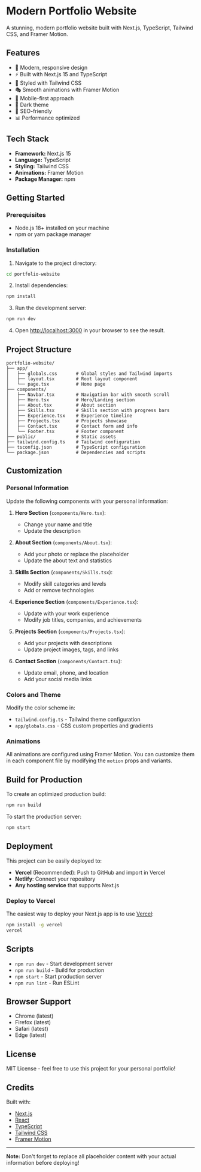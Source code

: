 # Modern Portfolio Website

A stunning, modern portfolio website built with Next.js, TypeScript, Tailwind CSS, and Framer Motion.

## Features

- 🎨 Modern, responsive design
- ⚡ Built with Next.js 15 and TypeScript
- 💅 Styled with Tailwind CSS
- 🎭 Smooth animations with Framer Motion
- 📱 Mobile-first approach
- 🌙 Dark theme
- 🎯 SEO-friendly
- 📊 Performance optimized

## Tech Stack

- **Framework:** Next.js 15
- **Language:** TypeScript
- **Styling:** Tailwind CSS
- **Animations:** Framer Motion
- **Package Manager:** npm

## Getting Started

### Prerequisites

- Node.js 18+ installed on your machine
- npm or yarn package manager

### Installation

1. Navigate to the project directory:
```bash
cd portfolio-website
```

2. Install dependencies:
```bash
npm install
```

3. Run the development server:
```bash
npm run dev
```

4. Open [http://localhost:3000](http://localhost:3000) in your browser to see the result.

## Project Structure

```
portfolio-website/
├── app/
│   ├── globals.css       # Global styles and Tailwind imports
│   ├── layout.tsx        # Root layout component
│   └── page.tsx          # Home page
├── components/
│   ├── Navbar.tsx        # Navigation bar with smooth scroll
│   ├── Hero.tsx          # Hero/Landing section
│   ├── About.tsx         # About section
│   ├── Skills.tsx        # Skills section with progress bars
│   ├── Experience.tsx    # Experience timeline
│   ├── Projects.tsx      # Projects showcase
│   ├── Contact.tsx       # Contact form and info
│   └── Footer.tsx        # Footer component
├── public/               # Static assets
├── tailwind.config.ts    # Tailwind configuration
├── tsconfig.json         # TypeScript configuration
└── package.json          # Dependencies and scripts
```

## Customization

### Personal Information

Update the following components with your personal information:

1. **Hero Section** (`components/Hero.tsx`):
   - Change your name and title
   - Update the description

2. **About Section** (`components/About.tsx`):
   - Add your photo or replace the placeholder
   - Update the about text and statistics

3. **Skills Section** (`components/Skills.tsx`):
   - Modify skill categories and levels
   - Add or remove technologies

4. **Experience Section** (`components/Experience.tsx`):
   - Update with your work experience
   - Modify job titles, companies, and achievements

5. **Projects Section** (`components/Projects.tsx`):
   - Add your projects with descriptions
   - Update project images, tags, and links

6. **Contact Section** (`components/Contact.tsx`):
   - Update email, phone, and location
   - Add your social media links

### Colors and Theme

Modify the color scheme in:
- `tailwind.config.ts` - Tailwind theme configuration
- `app/globals.css` - CSS custom properties and gradients

### Animations

All animations are configured using Framer Motion. You can customize them in each component file by modifying the `motion` props and variants.

## Build for Production

To create an optimized production build:

```bash
npm run build
```

To start the production server:

```bash
npm start
```

## Deployment

This project can be easily deployed to:

- **Vercel** (Recommended): Push to GitHub and import in Vercel
- **Netlify**: Connect your repository
- **Any hosting service** that supports Next.js

### Deploy to Vercel

The easiest way to deploy your Next.js app is to use [Vercel](https://vercel.com):

```bash
npm install -g vercel
vercel
```

## Scripts

- `npm run dev` - Start development server
- `npm run build` - Build for production
- `npm start` - Start production server
- `npm run lint` - Run ESLint

## Browser Support

- Chrome (latest)
- Firefox (latest)
- Safari (latest)
- Edge (latest)

## License

MIT License - feel free to use this project for your personal portfolio!

## Credits

Built with:
- [Next.js](https://nextjs.org/)
- [React](https://reactjs.org/)
- [TypeScript](https://www.typescriptlang.org/)
- [Tailwind CSS](https://tailwindcss.com/)
- [Framer Motion](https://www.framer.com/motion/)

---

**Note:** Don't forget to replace all placeholder content with your actual information before deploying!
